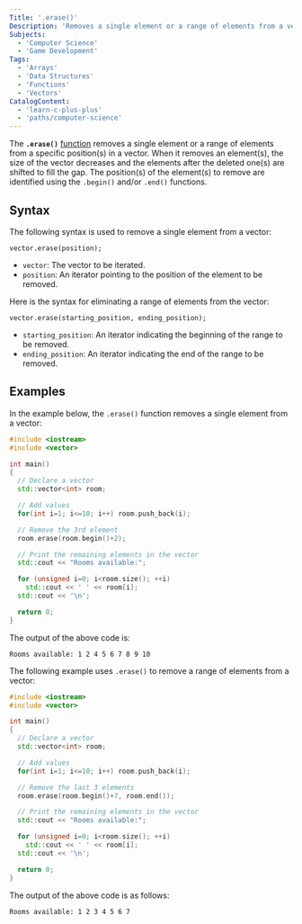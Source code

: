 ```yaml
---
Title: '.erase()'
Description: 'Removes a single element or a range of elements from a vector.'
Subjects:
  - 'Computer Science'
  - 'Game Development'
Tags:
  - 'Arrays'
  - 'Data Structures'
  - 'Functions'
  - 'Vectors'
CatalogContent:
  - 'learn-c-plus-plus'
  - 'paths/computer-science'
---
```


The **`.erase()`** [function](https://www.codecademy.com/resources/docs/cpp/functions) removes a single element or a range of elements from a specific position(s) in a vector. When it removes an element(s), the size of the vector decreases and the elements after the deleted one(s) are shifted to fill the gap. The position(s) of the element(s) to remove are identified using the `.begin()` and/or `.end()` functions.

## Syntax

The following syntax is used to remove a single element from a vector:

```pseudo
vector.erase(position);
```

- `vector`: The vector to be iterated.
- `position`: An iterator pointing to the position of the element to be removed.

Here is the syntax for eliminating a range of elements from the vector:

```pseudo
vector.erase(starting_position, ending_position);
```

- `starting_position`: An iterator indicating the beginning of the range to be removed.
- `ending_position`: An iterator indicating the end of the range to be removed.

## Examples

In the example below, the `.erase()` function removes a single element from a vector:

```cpp
#include <iostream>
#include <vector>

int main()
{
  // Declare a vector
  std::vector<int> room;

  // Add values
  for(int i=1; i<=10; i++) room.push_back(i);

  // Remove the 3rd element
  room.erase(room.begin()+2);

  // Print the remaining elements in the vector
  std::cout << "Rooms available:";

  for (unsigned i=0; i<room.size(); ++i)
    std::cout << ' ' << room[i];
  std::cout << '\n';

  return 0;
}
```

The output of the above code is:

```shell
Rooms available: 1 2 4 5 6 7 8 9 10
```

The following example uses `.erase()` to remove a range of elements from a vector:

```cpp
#include <iostream>
#include <vector>

int main()
{
  // Declare a vector
  std::vector<int> room;

  // Add values
  for(int i=1; i<=10; i++) room.push_back(i);

  // Remove the last 3 elements
  room.erase(room.begin()+7, room.end());

  // Print the remaining elements in the vector
  std::cout << "Rooms available:";

  for (unsigned i=0; i<room.size(); ++i)
    std::cout << ' ' << room[i];
  std::cout << '\n';

  return 0;
}
```

The output of the above code is as follows:

```shell
Rooms available: 1 2 3 4 5 6 7
```
